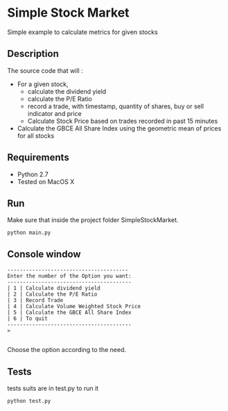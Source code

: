 # Simple Stock Market
Simple example to calculate metrics for given stocks

## Description
The source code that will :

- For a given stock, 
    - calculate the dividend yield
    - calculate the P/E Ratio
    - record a trade, with timestamp, quantity of shares, buy or sell indicator and price
    - Calculate Stock Price based on trades recorded in past 15 minutes
- Calculate the GBCE All Share Index using the geometric mean of prices for all stocks

## Requirements

- Python 2.7
- Tested on MacOS X

## Run

Make sure that inside the project folder SimpleStockMarket.

```
python main.py
```

## Console window

```
---------------------------------------
Enter the number of the Option you want:
----------------------------------------
| 1 | Calculate dividend yield
| 2 | Calculate the P/E Ratio
| 3 | Record Trade
| 4 | Calculate Volume Weighted Stock Price 
| 5 | Calculate the GBCE All Share Index
| 6 | To quit
----------------------------------------
>


```

Choose the option according to the need.


## Tests

tests suits are in test.py to run it

```
python test.py
```
